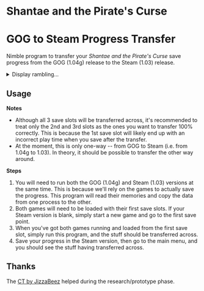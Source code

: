 # Shantae and the Pirate's Curse
# GOG to Steam Progress Transfer

Nimble program to transfer your *Shantae and the Pirate's Curse* save progress from the GOG (1.04g) release to the Steam (1.03) release.

<details>
<summary>Display rambling...</summary>
<blockquote>
<p>
I'd be surprised if more than 0 people actually end up using this project, though I've nevertheless released it for the benefit of humanity.
</p>
<p>
In essence, there are two official PC releases of *Shantae and the Pirate's Curse* - Steam and GOG, respectively versions 1.03 and 1.04g. I've initially played the GOG release, then wanted to replay on the Steam version for the achievements and whatnot. One would think that moving the save file across was all that's needed, but alas, that couldn't be further from the truth.
</p>
<p>
The save system is interesting - there is no consistent layout and size for the save files. This nerd sniped me into trying to figure out a way of transferring the save progress across. After iterating through a few approaches, the most pragmatic yet effective way ended up being copying a specific block of process memory from one game onto the other, and simply let the games do the saving.
</p>
<p>
This was quite a delightful return to tinkering with this kind of stuff; the final solution ended up being very simply, though the journey required a considerable amount of poking and experimenting. :)
</p>
</blockquote>
</details>

## Usage

**Notes**

- Although all 3 save slots will be transferred across, it's recommended to treat only the 2nd and 3rd slots as the ones you want to transfer 100% correctly. This is because the 1st save slot will likely end up with an incorrect play time when you save after the transfer.
- At the moment, this is only one-way -- from GOG to Steam (i.e. from 1.04g to 1.03). In theory, it should be possible to transfer the other way around.

**Steps**

1. You will need to run both the GOG (1.04g) and Steam (1.03) versions at the same time. This is because we'll rely on the games to actually save the progress. This program will read their memories and copy the data from one process to the other.
2. Both games will need to be loaded with their first save slots. If your Steam version is blank, simply start a new game and go to the first save point.
3. When you've got both games running and loaded from the first save slot, simply run this program, and the stuff should be transferred across.
4. Save your progress in the Steam version, then go to the main menu, and you should see the stuff having transferred across.

## Thanks

The [CT by JizzaBeez](https://fearlessrevolution.com/viewtopic.php?t=1135) helped during the research/prototype phase.
